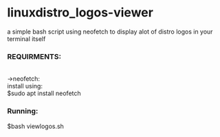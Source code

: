 # linuxdistro_logos-viewer
a simple bash script using neofetch to display alot of distro logos in your terminal itself
<br>
<h3>REQUIRMENTS:</h3><br>
  ->neofetch:<br>
    install using:<br>
    $sudo apt install neofetch<br>
<h3>Running:<br></h3>
   $bash viewlogos.sh<br>
  
